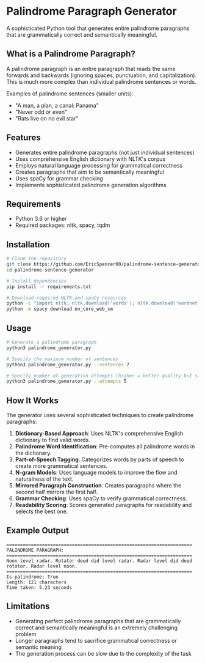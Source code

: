 # Palindrome Paragraph Generator

A sophisticated Python tool that generates entire palindrome paragraphs that are grammatically correct and semantically meaningful.

## What is a Palindrome Paragraph?

A palindrome paragraph is an entire paragraph that reads the same forwards and backwards (ignoring spaces, punctuation, and capitalization). This is much more complex than individual palindrome sentences or words.

Examples of palindrome sentences (smaller units):
- "A man, a plan, a canal: Panama"
- "Never odd or even"
- "Rats live on no evil star"

## Features

- Generates entire palindrome paragraphs (not just individual sentences)
- Uses comprehensive English dictionary with NLTK's corpus
- Employs natural language processing for grammatical correctness
- Creates paragraphs that aim to be semantically meaningful
- Uses spaCy for grammar checking
- Implements sophisticated palindrome generation algorithms

## Requirements

- Python 3.6 or higher
- Required packages: nltk, spacy, tqdm

## Installation

```bash
# Clone the repository
git clone https://github.com/EricSpencer00/palindrome-sentence-generator.git
cd palindrome-sentence-generator

# Install dependencies
pip install -r requirements.txt

# Download required NLTK and spaCy resources
python -c "import nltk; nltk.download('words'); nltk.download('wordnet'); nltk.download('punkt'); nltk.download('averaged_perceptron_tagger')"
python -m spacy download en_core_web_sm
```

## Usage

```bash
# Generate a palindrome paragraph
python3 palindrome_generator.py

# Specify the maximum number of sentences
python3 palindrome_generator.py --sentences 7

# Specify number of generation attempts (higher = better quality but slower)
python3 palindrome_generator.py --attempts 5
```

## How It Works

The generator uses several sophisticated techniques to create palindrome paragraphs:

1. **Dictionary-Based Approach**: Uses NLTK's comprehensive English dictionary to find valid words.
2. **Palindrome Word Identification**: Pre-computes all palindrome words in the dictionary.
3. **Part-of-Speech Tagging**: Categorizes words by parts of speech to create more grammatical sentences.
4. **N-gram Models**: Uses language models to improve the flow and naturalness of the text.
5. **Mirrored Paragraph Construction**: Creates paragraphs where the second half mirrors the first half.
6. **Grammar Checking**: Uses spaCy to verify grammatical correctness.
7. **Readability Scoring**: Scores generated paragraphs for readability and selects the best one.

## Example Output

```
====================================================================
PALINDROME PARAGRAPH:
====================================================================
Noon level radar. Rotator deed did level radar. Radar level did deed rotator. Radar level noon.
====================================================================
Is palindrome: True
Length: 121 characters
Time taken: 5.23 seconds
```

## Limitations

- Generating perfect palindrome paragraphs that are grammatically correct and semantically meaningful is an extremely challenging problem
- Longer paragraphs tend to sacrifice grammatical correctness or semantic meaning
- The generation process can be slow due to the complexity of the task